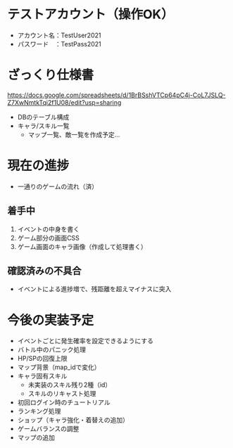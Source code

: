 # テストアカウント（操作OK）
- アカウント名：TestUser2021
- パスワード　：TestPass2021

# ざっくり仕様書
https://docs.google.com/spreadsheets/d/1BrBSshVTCp64pC4j-CoL7JSLQ-Z7XwNmtkTqi2f1U08/edit?usp=sharing
- DBのテーブル構成
- キャラ/スキル一覧
  - マップ一覧、敵一覧を作成予定…

# 現在の進捗
- 一通りのゲームの流れ（済）

## 着手中
1. イベントの中身を書く
2. ゲーム部分の画面CSS
3. ゲーム画面のキャラ画像（作成して処理書く）

## 確認済みの不具合
- イベントによる進捗増で、残距離を超えマイナスに突入

# 今後の実装予定
- イベントごとに発生確率を設定できるようにする
- バトル中のパニック処理
- HP/SPの回復上限
- マップ背景（map_idで変化）
- キャラ固有スキル
	- 未実装のスキル残り2種（id）
	- スキルのリキャスト処理
- 初回ログイン時のチュートリアル
- ランキング処理
- ショップ（キャラ強化・着替えの追加）
- ゲームバランスの調整
- マップの追加
